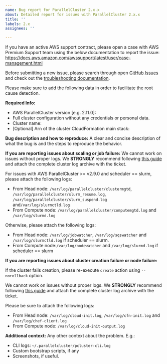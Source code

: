 ```yaml
---
name: Bug report for ParallelCluster 2.x.x
about: Detailed report for issues with ParallelCluster 2.x.x
title: ''
labels: 2.x
assignees: ''

---
```


If you have an active AWS support contract, please open a case with AWS Premium Support team using the below documentation to report the issue:
https://docs.aws.amazon.com/awssupport/latest/user/case-management.html

Before submitting a new issue, please search through open [GitHub Issues](https://github.com/aws/aws-parallelcluster/issues) and check out the [troubleshooting documentation](https://docs.aws.amazon.com/parallelcluster/latest/ug/troubleshooting.html).

Please make sure to add the following data in order to facilitate the root cause detection.

**Required Info:**
 - AWS ParallelCluster version [e.g. 2.11.0]:
 - Full cluster configuration without any credentials or personal data.
 - Cluster name:
 - [Optional] Arn of the cluster CloudFormation main stack:

**Bug description and how to reproduce:**
A clear and concise description of what the bug is and the steps to reproduce the behavior.

**If you are reporting issues about scaling or job failure:**
We cannot work on issues without proper logs. We **STRONGLY** recommend following [this guide](https://docs.aws.amazon.com/parallelcluster/latest/ug/troubleshooting.html#retrieving-and-preserve-logs) and attach the complete cluster log archive with the ticket.

For issues with AWS ParallelCluster >= v2.9.0 and scheduler == slurm, please attach the following logs:
* From Head node: `/var/log/parallelcluster/clustermgtd`, `/var/log/parallelcluster/slurm_resume.log`, `/var/log/parallelcluster/slurm_suspend.log` and`/var/log/slurmctld.log` 
* From Compute node:  `/var/log/parallelcluster/computemgtd.log` and `/var/log/slurmd.log`

Otherwise, please attach the following logs:
* From Head node: `/var/log/jobwatcher`, `/var/log/sqswatcher` and `/var/log/slurmctld.log` if scheduler == slurm.
* From Compute node:`/var/log/nodewatcher` and `/var/log/slurmd.log` if scheduler == slurm

**If you are reporting issues about cluster creation failure or node failure:**

If the cluster fails creation, please re-execute `create` action using `--norollback` option.

We cannot work on issues without proper logs. We **STRONGLY** recommend following [this guide](https://docs.aws.amazon.com/parallelcluster/latest/ug/troubleshooting.html#retrieving-and-preserve-logs) and attach the complete cluster log archive with the ticket.

Please be sure to attach the following logs: 
* From Head node: `/var/log/cloud-init.log`, `/var/log/cfn-init.log` and `/var/log/chef-client.log`
* From Compute node:  `/var/log/cloud-init-output.log`

**Additional context:**
Any other context about the problem. E.g.:
 - CLI logs: `~/.parallelcluster/pcluster-cli.log`
 - Custom bootstrap scripts, if any
 - Screenshots, if useful.
